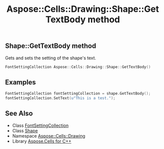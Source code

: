 ﻿---
title: Aspose::Cells::Drawing::Shape::GetTextBody method
linktitle: GetTextBody
second_title: Aspose.Cells for C++ API Reference
description: 'Aspose::Cells::Drawing::Shape::GetTextBody method. Gets and sets the setting of the shape''s text in C++.'
type: docs
weight: 15200
url: /cpp/aspose.cells.drawing/shape/gettextbody/
---
## Shape::GetTextBody method


Gets and sets the setting of the shape's text.

```cpp
FontSettingCollection Aspose::Cells::Drawing::Shape::GetTextBody()
```


## Examples


```cpp
FontSettingCollection fontSettingCollection = shape.GetTextBody();
fontSettingCollection.SetText(u"This is a test.");
```

## See Also

* Class [FontSettingCollection](../../../aspose.cells.drawing.texts/fontsettingcollection/)
* Class [Shape](../)
* Namespace [Aspose::Cells::Drawing](../../)
* Library [Aspose.Cells for C++](../../../)
